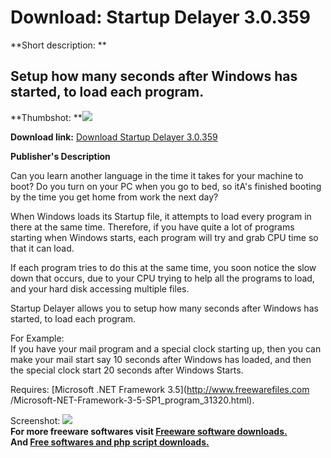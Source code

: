 # Download: Startup Delayer 3.0.359

**Short description: **

## Setup how many seconds after Windows has started, to load each program.

  
**Thumbshot: **![](http://www.freewarefiles.com/screenshot/startdelay_md.jpg)   
  
**Download link:** [Download Startup Delayer 3.0.359](http://freesoftwares.boysofts.com/Startup-Delayer_program_1418.html)  
  

**Publisher's Description**  
  

Can you learn another language in the time it takes for your machine to boot?
Do you turn on your PC when you go to bed, so itA's finished booting by the
time you get home from work the next day?

When Windows loads its Startup file, it attempts to load every program in
there at the same time. Therefore, if you have quite a lot of programs
starting when Windows starts, each program will try and grab CPU time so that
it can load.

If each program tries to do this at the same time, you soon notice the slow
down that occurs, due to your CPU trying to help all the programs to load, and
your hard disk accessing multiple files.

Startup Delayer allows you to setup how many seconds after Windows has
started, to load each program.

For Example:  
If you have your mail program and a special clock starting up, then you can
make your mail start say 10 seconds after Windows has loaded, and then the
special clock start 20 seconds after Windows Starts.

Requires: [Microsoft .NET Framework 3.5](http://www.freewarefiles.com
/Microsoft-NET-Framework-3-5-SP1_program_31320.html).

  
  
Screenshot: ![](http://www.freewarefiles.com/screenshot/startdelay.jpg)  
**For more freeware softwares visit [Freeware software downloads.](http://freesoftwares.boysofts.com/)**   
**And [Free softwares and php script downloads.](http://www.boysofts.com/)**

